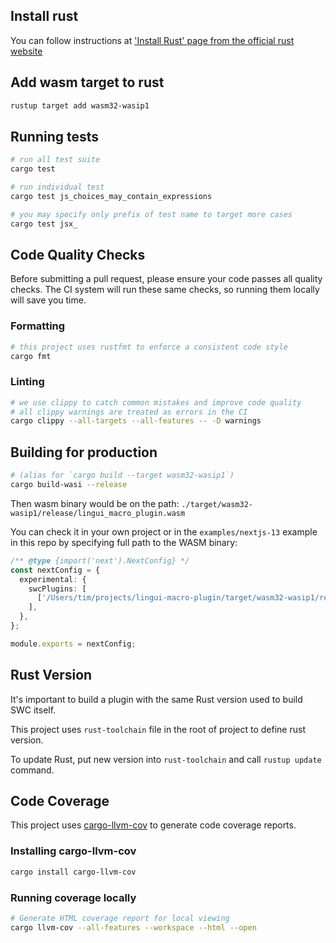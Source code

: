 ## Install rust

You can follow instructions at ['Install Rust' page from the official rust website](https://www.rust-lang.org/tools/install)

## Add wasm target to rust

```bash
rustup target add wasm32-wasip1
```

## Running tests
```bash
# run all test suite
cargo test

# run individual test
cargo test js_choices_may_contain_expressions

# you may specify only prefix of test name to target more cases
cargo test jsx_
```

## Code Quality Checks

Before submitting a pull request, please ensure your code passes all quality checks. The CI system will run these same checks, so running them locally will save you time.

### Formatting
```bash
# this project uses rustfmt to enforce a consistent code style
cargo fmt
```

### Linting
```bash
# we use clippy to catch common mistakes and improve code quality
# all clippy warnings are treated as errors in the CI
cargo clippy --all-targets --all-features -- -D warnings
```

## Building for production

```bash
# (alias for `cargo build --target wasm32-wasip1`)
cargo build-wasi --release
```
Then wasm binary would be on the path: `./target/wasm32-wasip1/release/lingui_macro_plugin.wasm`

You can check it in your own project or in the `examples/nextjs-13` example in this repo by specifying full path to the WASM binary:

```ts
/** @type {import('next').NextConfig} */
const nextConfig = {
  experimental: {
    swcPlugins: [
      ['/Users/tim/projects/lingui-macro-plugin/target/wasm32-wasip1/release/lingui_macro_plugin.wasm', {}],
    ],
  },
};

module.exports = nextConfig;
```

## Rust Version

It's important to build a plugin with the same Rust version used to build SWC itself.

This project uses `rust-toolchain` file in the root of project to define rust version.

To update Rust, put new version into `rust-toolchain` and call `rustup update` command.

## Code Coverage

This project uses [cargo-llvm-cov](https://github.com/taiki-e/cargo-llvm-cov) to generate code coverage reports.

### Installing cargo-llvm-cov
```bash
cargo install cargo-llvm-cov
```

### Running coverage locally
```bash
# Generate HTML coverage report for local viewing
cargo llvm-cov --all-features --workspace --html --open
```
